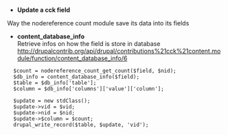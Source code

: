 * **Update a cck field**   

Way the nodereference count module save its data into its fields

* **content_database_info**     
Retrieve infos on how the field is store in database 
http://drupalcontrib.org/api/drupal/contributions%21cck%21content.module/function/content_database_info/6
````
  $count = nodereference_count_get_count($field, $nid);
  $db_info = content_database_info($field);
  $table = $db_info['table'];
  $column = $db_info['columns']['value']['column'];

  $update = new stdClass();
  $update->vid = $vid;
  $update->nid = $nid;
  $update->$column = $count;
  drupal_write_record($table, $update, 'vid');
````
